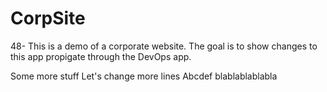 # CorpSite

48- This is a demo of a corporate website.  The goal is to show changes to this app propigate through the DevOps app.

Some more stuff
Let's change more lines
Abcdef
blablablablabla
